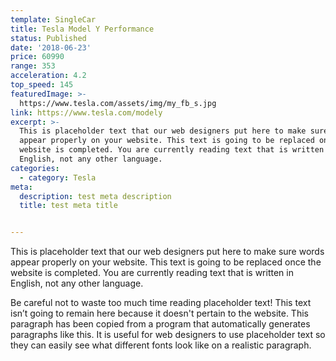 ```yaml
---
template: SingleCar
title: Tesla Model Y Performance
status: Published
date: '2018-06-23'
price: 60990
range: 353
acceleration: 4.2
top_speed: 145
featuredImage: >-
  https://www.tesla.com/assets/img/my_fb_s.jpg
link: https://www.tesla.com/modely
excerpt: >-
  This is placeholder text that our web designers put here to make sure words
  appear properly on your website. This text is going to be replaced once the
  website is completed. You are currently reading text that is written in
  English, not any other language.
categories:
  - category: Tesla
meta:
  description: test meta description
  title: test meta title


---
```


This is placeholder text that our web designers put here to make sure words appear properly on your website. This text is going to be replaced once the website is completed. You are currently reading text that is written in English, not any other language.

Be careful not to waste too much time reading placeholder text! This text isn’t going to remain here because it doesn't pertain to the website. This paragraph has been copied from a program that automatically generates paragraphs like this. It is useful for web designers to use placeholder text so they can easily see what different fonts look like on a realistic paragraph.
